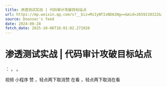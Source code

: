 ```yaml
---
title: 渗透测试实战 | 代码审计攻破目标站点
url: https://mp.weixin.qq.com/s?__biz=MzIyNTIxNDA1Ng==&mid=2659210322&idx=1&sn=37f9eb7e22653e8c72792721b5ea69e5
source: Doonsec's feed
date: 2024-08-28
fetch_date: 2025-10-06T18:01:02.271920
---
```


# 渗透测试实战 | 代码审计攻破目标站点

：
，
。

视频
小程序
赞
，轻点两下取消赞
在看
，轻点两下取消在看